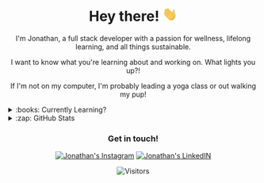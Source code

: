 <h1 align='center'>Hey there! <img  src="https://raw.githubusercontent.com/ABSphreak/ABSphreak/master/gifs/Hi.gif" width="30px"></h1>
<p align='center'>I'm Jonathan, a full stack developer with a passion for wellness, lifelong learning, and all things sustainable.</p>
<p align='center'>I want to know what you're learning about and working on. What lights you up?!</p>
<p align='center'>If I'm not on my computer, I'm probably leading a yoga class or out walking my pup!</p>

  <details>
    <summary>:books: Currently Learning?</summary>
    <br>
    <p>EVERYTHING! :rofl:</p>
    <p>But really, in addition to staying on top of what I've learned so far,</p> 
    <p>I'm learning about:</p> 
    <a href="https://www.typescriptlang.org/"><img alt="TS" width="26px" src="https://raw.githubusercontent.com/github/explore/80688e429a7d4ef2fca1e82350fe8e3517d3494d/topics/typescript/typescript.png" style="padding-right:10px;"/></a>
    <a href="https://developer.apple.com/swift/"><img alt="Swift" width="26px" src="https://raw.githubusercontent.com/github/explore/80688e429a7d4ef2fca1e82350fe8e3517d3494d/topics/swift/swift.png" style="padding-right:10px;"/></a>
    <a href="https://laravel.com/"><img alt="Laravel/PHP" width="26px" src="https://raw.githubusercontent.com/github/explore/56a826d05cf762b2b50ecbe7d492a839b04f3fbf/topics/laravel/laravel.png" style="padding-right:10px;"/></a>
  </details>

  <details>
    <summary>:zap: GitHub Stats</summary>
    <p align="center"> <img src="https://github-readme-stats-sigma-teal-72.vercel.app/api?username=jmphair&show_icons=true&theme=gotham" alt="jmphair" />
  </details>

<h3 align='center'>Get in touch!</h3>

<div align="center">
  <p>
    <a href="https://www.instagram.com/jonathanphair/"><img alt="Jonathan's Instagram" width="26px" src="https://raw.githubusercontent.com/hussainweb/hussainweb/main/icons/instagram.png" /></a>
    <a href="https://www.linkedin.com/in/phair/"><img alt="Jonathan's LinkedIN" width="26px" src="https://raw.githubusercontent.com/peterthehan/peterthehan/master/assets/linkedin.svg" /></a>
  </p>
  
  ![Visitors](https://visitor-badge.glitch.me/badge?page_id=jmphair.jmphair)

</div>

